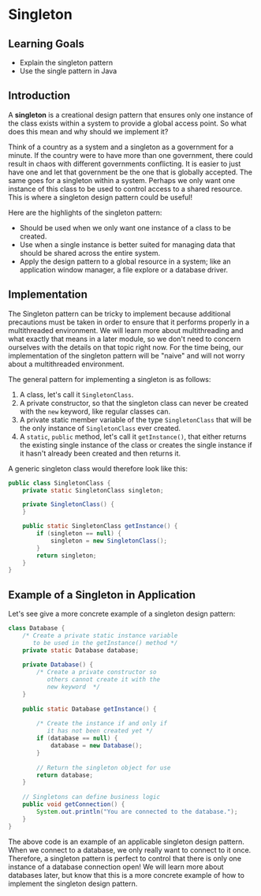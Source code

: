# Singleton

## Learning Goals

- Explain the singleton pattern
- Use the single pattern in Java

## Introduction

A **singleton** is a creational design pattern that ensures only one instance
of the class exists within a system to provide a global access point. So what
does this mean and why should we implement it?

Think of a country as a system and a singleton as a government for a minute. If
the country were to have more than one government, there could result in chaos
with different governments conflicting. It is easier to just have one and let
that government be the one that is globally accepted. The same goes for a
singleton within a system. Perhaps we only want one instance of this class to
be used to control access to a shared resource. This is where a singleton
design pattern could be useful!

Here are the highlights of the singleton pattern:

- Should be used when we only want one instance of a class to be created.
- Use when a single instance is better suited for managing data that should be
  shared across the entire system.
- Apply the design pattern to a global resource in a system; like an application
  window manager, a file explore or a database driver.

## Implementation

The Singleton pattern can be tricky to implement because additional precautions
must be taken in order to ensure that it performs properly in a multithreaded
environment. We will learn more about multithreading and what exactly that means
in a later module, so we don't need to concern ourselves with the details on
that topic right now. For the time being, our implementation of the singleton
pattern will be "naive" and will not worry about a multithreaded environment.

The general pattern for implementing a singleton is as follows:

1. A class, let's call it `SingletonClass`.
2. A private constructor, so that the singleton class can never be created with
   the `new` keyword, like regular classes can.
3. A private static member variable of the type `SingletonClass` that will be
   the only instance of `SingletonClass` ever created.
4. A `static`, `public` method, let's call it `getInstance()`, that either
   returns the existing single instance of the class or creates the single
   instance if it hasn't already been created and then returns it.

A generic singleton class would therefore look like this:

```java
public class SingletonClass {
    private static SingletonClass singleton;

    private SingletonClass() {
    }

    public static SingletonClass getInstance() {
        if (singleton == null) {
            singleton = new SingletonClass();
        }
        return singleton;
    }
}
```

## Example of a Singleton in Application

Let's see give a more concrete example of a singleton design pattern:

```java
class Database {
    /* Create a private static instance variable
       to be used in the getInstance() method */
    private static Database database;
    
    private Database() {
        /* Create a private constructor so 
           others cannot create it with the
           new keyword  */
    }
    
    public static Database getInstance() {
        
        /* Create the instance if and only if
           it has not been created yet */
        if (database == null) {
            database = new Database();
        }
        
        // Return the singleton object for use
        return database;
    }
    
    // Singletons can define business logic
    public void getConnection() {
        System.out.println("You are connected to the database.");
    }
}
```

The above code is an example of an applicable singleton design pattern. When we
connect to a database, we only really want to connect to it once. Therefore, a
singleton pattern is perfect to control that there is only one instance of a
database connection open! We will learn more about databases later, but know
that this is a more concrete example of how to implement the singleton design
pattern.
